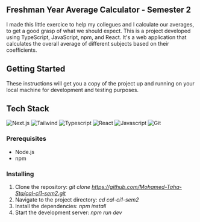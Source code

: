 ## Freshman Year Average Calculator - Semester 2
I made this little exercice to help my collegues and I calculate our averages, to get a good grasp of what we should expect.
This is a project developed using TypeScript, JavaScript, npm, and React. It's a web application that calculates the overall average of different subjects based on their coefficients.

## Getting Started

These instructions will get you a copy of the project up and running on your local machine for development and testing purposes.

## Tech Stack
![Next.js](https://img.shields.io/badge/next.js-000000?style=for-the-badge&logo=nextdotjs&logoColor=white)
![Tailwind](https://img.shields.io/badge/Tailwind_CSS-092749?style=for-the-badge&logo=tailwindcss&logoColor=06B6D4&labelColor=000000)
![Typescript](https://img.shields.io/badge/Typescript-007acc?style=for-the-badge&labelColor=black&logo=typescript&logoColor=007acc)
![React](https://img.shields.io/badge/-React-61DBFB?style=for-the-badge&labelColor=black&logo=react&logoColor=61DBFB)
![Javascript](https://img.shields.io/badge/Javascript-F0DB4F?style=for-the-badge&labelColor=black&logo=javascript&logoColor=F0DB4F)
![Git](https://img.shields.io/badge/Git-F05032?style=for-the-badge&logo=git&logoColor=white)


### Prerequisites

- Node.js
- npm

### Installing

1. Clone the repository: *git clone https://github.com/Mohamed-Taha-Sta/cal-ci1-sem2.git*
2. Navigate to the project directory: *cd cal-ci1-sem2*
3. Install the dependencies: *npm install*
4. Start the development server: *npm run dev*
